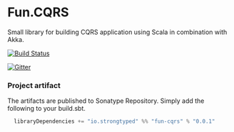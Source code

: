 # Fun.CQRS

Small library for building CQRS application using Scala in combination with Akka.

[![Build Status](https://travis-ci.org/strongtyped/fun-cqrs.svg?branch=develop)](https://travis-ci.org/strongtyped/fun-cqrs)

[![Gitter](https://badges.gitter.im/Join%20Chat.svg)](https://gitter.im/strongtyped/fun-cqrs?utm_source=badge&utm_medium=badge&utm_campaign=pr-badge)


### Project artifact

The artifacts are published to Sonatype Repository. Simply add the following to your build.sbt.

```scala
  libraryDependencies += "io.strongtyped" %% "fun-cqrs" % "0.0.1"
```
  